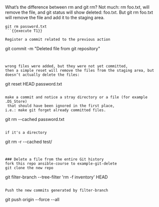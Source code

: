 What’s the difference between rm and git rm? Not much: rm foo.txt,
will remove the file, and git status will show deleted: foo.txt.
But git rm foo.txt will remove the file and add it to the staging area.

```
git rm password.txt
```{{execute T1}}

Register a commit related to the previous action 
```
git commit -m "Deleted file from git repository"
```{{ execute T1 }}


wrong files were added, but they were not yet committed, 
then a simple reset will remove the files from the staging area, but doesn’t actually delete the files:

```
git reset HEAD password.txt
```{{ execute T1 }}

make a commit and notice a stray directory or a file (for example .DS_Store)
 that should have been ignored in the first place, 
i.e.: make git forget already committed files.

```
git rm --cached password.txt
```{{ execute T1 }}

if it's a directory 
```
git rm -r --cached test/
```{{ copy }}


### Delete a file from the entire Git history 
fork this repo ansible-course to example-git-delete 
git clone the new repo 
```
git filter-branch --tree-filter 'rm -f inventory' HEAD
```{{ execute T1 }}

Push the new commits generated by filter-branch
```
git push origin --force --all
```{{ execute T1 }}
